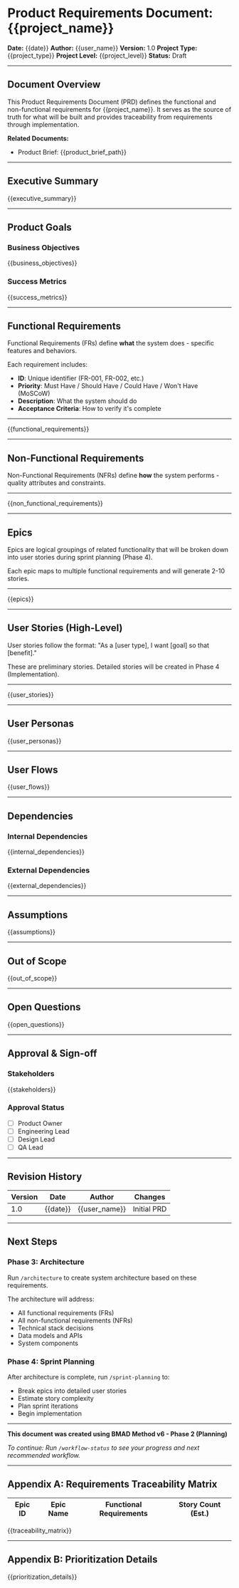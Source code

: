 # Product Requirements Document: {{project_name}}

**Date:** {{date}}
**Author:** {{user_name}}
**Version:** 1.0
**Project Type:** {{project_type}}
**Project Level:** {{project_level}}
**Status:** Draft

---

## Document Overview

This Product Requirements Document (PRD) defines the functional and non-functional requirements for {{project_name}}. It serves as the source of truth for what will be built and provides traceability from requirements through implementation.

**Related Documents:**
- Product Brief: {{product_brief_path}}

---

## Executive Summary

{{executive_summary}}

---

## Product Goals

### Business Objectives

{{business_objectives}}

### Success Metrics

{{success_metrics}}

---

## Functional Requirements

Functional Requirements (FRs) define **what** the system does - specific features and behaviors.

Each requirement includes:
- **ID**: Unique identifier (FR-001, FR-002, etc.)
- **Priority**: Must Have / Should Have / Could Have / Won't Have (MoSCoW)
- **Description**: What the system should do
- **Acceptance Criteria**: How to verify it's complete

---

{{functional_requirements}}

---

## Non-Functional Requirements

Non-Functional Requirements (NFRs) define **how** the system performs - quality attributes and constraints.

---

{{non_functional_requirements}}

---

## Epics

Epics are logical groupings of related functionality that will be broken down into user stories during sprint planning (Phase 4).

Each epic maps to multiple functional requirements and will generate 2-10 stories.

---

{{epics}}

---

## User Stories (High-Level)

User stories follow the format: "As a [user type], I want [goal] so that [benefit]."

These are preliminary stories. Detailed stories will be created in Phase 4 (Implementation).

---

{{user_stories}}

---

## User Personas

{{user_personas}}

---

## User Flows

{{user_flows}}

---

## Dependencies

### Internal Dependencies

{{internal_dependencies}}

### External Dependencies

{{external_dependencies}}

---

## Assumptions

{{assumptions}}

---

## Out of Scope

{{out_of_scope}}

---

## Open Questions

{{open_questions}}

---

## Approval & Sign-off

### Stakeholders

{{stakeholders}}

### Approval Status

- [ ] Product Owner
- [ ] Engineering Lead
- [ ] Design Lead
- [ ] QA Lead

---

## Revision History

| Version | Date | Author | Changes |
|---------|------|--------|---------|
| 1.0 | {{date}} | {{user_name}} | Initial PRD |

---

## Next Steps

### Phase 3: Architecture

Run `/architecture` to create system architecture based on these requirements.

The architecture will address:
- All functional requirements (FRs)
- All non-functional requirements (NFRs)
- Technical stack decisions
- Data models and APIs
- System components

### Phase 4: Sprint Planning

After architecture is complete, run `/sprint-planning` to:
- Break epics into detailed user stories
- Estimate story complexity
- Plan sprint iterations
- Begin implementation

---

**This document was created using BMAD Method v6 - Phase 2 (Planning)**

*To continue: Run `/workflow-status` to see your progress and next recommended workflow.*

---

## Appendix A: Requirements Traceability Matrix

| Epic ID | Epic Name | Functional Requirements | Story Count (Est.) |
|---------|-----------|-------------------------|-------------------|
{{traceability_matrix}}

---

## Appendix B: Prioritization Details

{{prioritization_details}}
